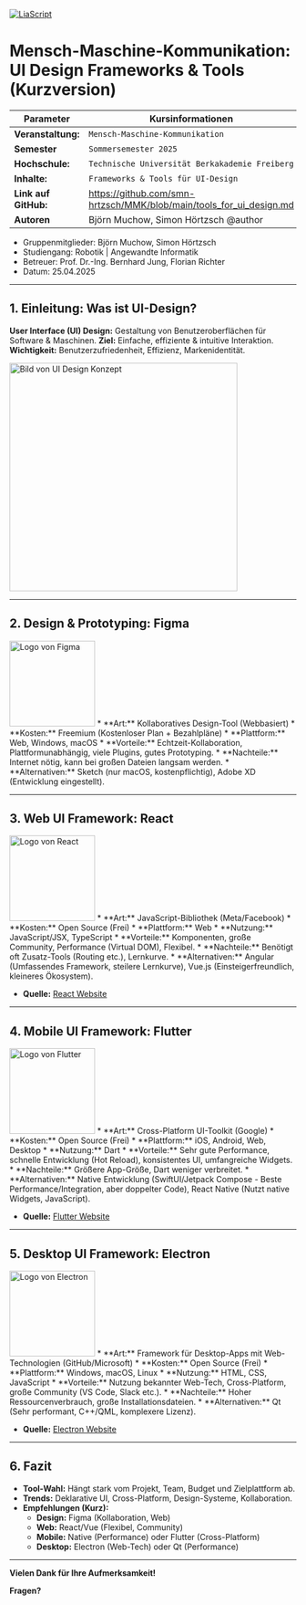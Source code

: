 [![LiaScript](https://raw.githubusercontent.com/LiaScript/LiaScript/master/badges/course.svg)](https://liascript.github.io/course/?https://raw.githubusercontent.com/smn-hrtzsch/MMK/refs/heads/main/tools_for_ui_design.md?token=GHSAT0AAAAAADCU7HNNN7LZRXGNLOS25UTU2ALKYNQ)

# Mensch-Maschine-Kommunikation: UI Design Frameworks & Tools (Kurzversion)

| Parameter             | Kursinformationen                                                         |
| ----------------------| --------------------------------------------------------------------------|
| **Veranstaltung:**    | `Mensch-Maschine-Kommunikation`                                           |
| **Semester**          | `Sommersemester 2025`                                                     |
| **Hochschule:**       | `Technische Universität Berkakademie Freiberg`                            |
| **Inhalte:**          | `Frameworks & Tools für UI-Design`                                        |
| **Link auf GitHub:**  | https://github.com/smn-hrtzsch/MMK/blob/main/tools_for_ui_design.md       |
| **Autoren**           | Björn Muchow, Simon Hörtzsch @author                                      |

+ Gruppenmitglieder: Björn Muchow, Simon Hörtzsch
+ Studiengang: Robotik | Angewandte Informatik
+ Betreuer: Prof. Dr.-Ing. Bernhard Jung, Florian Richter
+ Datum: 25.04.2025

---

## 1. Einleitung: Was ist UI-Design?

**User Interface (UI) Design:** Gestaltung von Benutzeroberflächen für Software & Maschinen.
**Ziel:** Einfache, effiziente & intuitive Interaktion.
**Wichtigkeit:** Benutzerzufriedenheit, Effizienz, Markenidentität.

<img src="https://images.unsplash.com/photo-1581291518857-4e27b48ff24e?ixlib=rb-4.0.3&ixid=M3wxMjA3fDB8MHxwaG90by1wYWdlfHx8fGVufDB8fHx8fA%3D%3D&auto=format&fit=crop&w=1170&q=80" alt="Bild von UI Design Konzept" width="400">

---

## 2. Design & Prototyping: Figma

<img src="https://upload.wikimedia.org/wikipedia/commons/thumb/3/33/Figma-logo.svg/1667px-Figma-logo.svg.png" alt="Logo von Figma" width="150">
* **Art:** Kollaboratives Design-Tool (Webbasiert)
* **Kosten:** Freemium (Kostenloser Plan + Bezahlpläne)
* **Plattform:** Web, Windows, macOS
* **Vorteile:** Echtzeit-Kollaboration, Plattformunabhängig, viele Plugins, gutes Prototyping.
* **Nachteile:** Internet nötig, kann bei großen Dateien langsam werden.
* **Alternativen:** Sketch (nur macOS, kostenpflichtig), Adobe XD (Entwicklung eingestellt).

---

## 3. Web UI Framework: React

<img src="https://upload.wikimedia.org/wikipedia/commons/thumb/a/a7/React-icon.svg/1024px-React-icon.svg.png" alt="Logo von React" width="150">
* **Art:** JavaScript-Bibliothek (Meta/Facebook)
* **Kosten:** Open Source (Frei)
* **Plattform:** Web
* **Nutzung:** JavaScript/JSX, TypeScript
* **Vorteile:** Komponenten, große Community, Performance (Virtual DOM), Flexibel.
* **Nachteile:** Benötigt oft Zusatz-Tools (Routing etc.), Lernkurve.
* **Alternativen:** Angular (Umfassendes Framework, steilere Lernkurve), Vue.js (Einsteigerfreundlich, kleineres Ökosystem).

* **Quelle:** [React Website](https://react.dev/)

---

## 4. Mobile UI Framework: Flutter

<img src="https://storage.googleapis.com/cms-storage-bucket/0dbf93e93ead32995039.png" alt="Logo von Flutter" width="150">
* **Art:** Cross-Platform UI-Toolkit (Google)
* **Kosten:** Open Source (Frei)
* **Plattform:** iOS, Android, Web, Desktop
* **Nutzung:** Dart
* **Vorteile:** Sehr gute Performance, schnelle Entwicklung (Hot Reload), konsistentes UI, umfangreiche Widgets.
* **Nachteile:** Größere App-Größe, Dart weniger verbreitet.
* **Alternativen:** Native Entwicklung (SwiftUI/Jetpack Compose - Beste Performance/Integration, aber doppelter Code), React Native (Nutzt native Widgets, JavaScript).

* **Quelle:** [Flutter Website](https://flutter.dev/)

---

## 5. Desktop UI Framework: Electron

<img src="https://upload.wikimedia.org/wikipedia/commons/thumb/9/91/Electron_Software_Framework_Logo.svg/1024px-Electron_Software_Framework_Logo.svg.png" alt="Logo von Electron" width="150">
* **Art:** Framework für Desktop-Apps mit Web-Technologien (GitHub/Microsoft)
* **Kosten:** Open Source (Frei)
* **Plattform:** Windows, macOS, Linux
* **Nutzung:** HTML, CSS, JavaScript
* **Vorteile:** Nutzung bekannter Web-Tech, Cross-Platform, große Community (VS Code, Slack etc.).
* **Nachteile:** Hoher Ressourcenverbrauch, große Installationsdateien.
* **Alternativen:** Qt (Sehr performant, C++/QML, komplexere Lizenz).

* **Quelle:** [Electron Website](https://www.electronjs.org/)

---

## 6. Fazit

* **Tool-Wahl:** Hängt stark vom Projekt, Team, Budget und Zielplattform ab.
* **Trends:** Deklarative UI, Cross-Platform, Design-Systeme, Kollaboration.
* **Empfehlungen (Kurz):**
    * **Design:** Figma (Kollaboration, Web)
    * **Web:** React/Vue (Flexibel, Community)
    * **Mobile:** Native (Performance) oder Flutter (Cross-Platform)
    * **Desktop:** Electron (Web-Tech) oder Qt (Performance)

---

**Vielen Dank für Ihre Aufmerksamkeit!**

**Fragen?**
